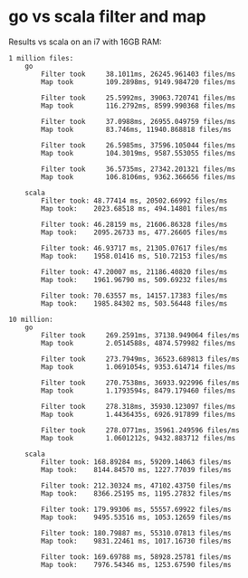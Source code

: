 # go vs scala filter and map 


Results vs scala on an i7 with 16GB RAM:

	1 million files: 
		go
			Filter took     38.1011ms, 26245.961403 files/ms
			Map took        109.2898ms, 9149.984720 files/ms

			Filter took     25.5992ms, 39063.720741 files/ms
			Map took        116.2792ms, 8599.990368 files/ms

			Filter took     37.0988ms, 26955.049759 files/ms
			Map took        83.746ms, 11940.868818 files/ms

			Filter took     26.5985ms, 37596.105044 files/ms
			Map took        104.3019ms, 9587.553055 files/ms

			Filter took     36.5735ms, 27342.201321 files/ms
			Map took        106.8106ms, 9362.366656 files/ms
			
		scala
			Filter took: 48.77414 ms, 20502.66992 files/ms
			Map took:    2023.68518 ms, 494.14801 files/ms
			
			Filter took: 46.28159 ms, 21606.86328 files/ms
			Map took:    2095.26733 ms, 477.26605 files/ms

			Filter took: 46.93717 ms, 21305.07617 files/ms
			Map took:    1958.01416 ms, 510.72153 files/ms

			Filter took: 47.20007 ms, 21186.40820 files/ms
			Map took:    1961.96790 ms, 509.69232 files/ms
			
			Filter took: 70.63557 ms, 14157.17383 files/ms
			Map took:    1985.84302 ms, 503.56448 files/ms

	10 million: 
		go	
			Filter took     269.2591ms, 37138.949064 files/ms
			Map took        2.0514588s, 4874.579982 files/ms
			
			Filter took     273.7949ms, 36523.689813 files/ms
			Map took        1.0691054s, 9353.614714 files/ms

			Filter took     270.7538ms, 36933.922996 files/ms
			Map took        1.1793594s, 8479.179460 files/ms

			Filter took     278.318ms, 35930.123097 files/ms
			Map took        1.4436435s, 6926.917899 files/ms
			
			Filter took     278.0771ms, 35961.249596 files/ms
			Map took        1.0601212s, 9432.883712 files/ms
	
		scala
			Filter took: 168.89284 ms, 59209.14063 files/ms
			Map took:    8144.84570 ms, 1227.77039 files/ms

			Filter took: 212.30324 ms, 47102.43750 files/ms
			Map took:    8366.25195 ms, 1195.27832 files/ms

			Filter took: 179.99306 ms, 55557.69922 files/ms
			Map took:    9495.53516 ms, 1053.12659 files/ms

			Filter took: 180.79887 ms, 55310.07813 files/ms
			Map took:    9831.22461 ms, 1017.16730 files/ms

			Filter took: 169.69788 ms, 58928.25781 files/ms
			Map took:    7976.54346 ms, 1253.67590 files/ms
